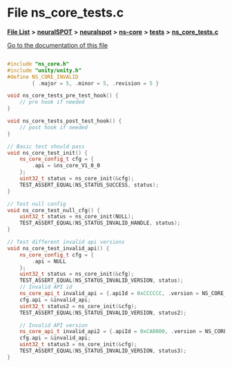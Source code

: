 

# File ns\_core\_tests.c

[**File List**](files.md) **>** [**neuralSPOT**](dir_75594cce7c7773aa3cb253214bf56510.md) **>** [**neuralspot**](dir_b737d82f35ec218ac5a7ef4105db9c0e.md) **>** [**ns-core**](dir_7a01d249276e526cbac17daf32597066.md) **>** [**tests**](dir_ae8b3b42ecd578532e898a7057869875.md) **>** [**ns\_core\_tests.c**](ns__core__tests_8c.md)

[Go to the documentation of this file](ns__core__tests_8c.md)

```C++

#include "ns_core.h"
#include "unity/unity.h"
#define NS_CORE_INVALID                                                                         \
        { .major = 5, .minor = 5, .revision = 5 }

void ns_core_tests_pre_test_hook() {
    // pre hook if needed
}

void ns_core_tests_post_test_hook() {
    // post hook if needed
}

// Basic test should pass
void ns_core_test_init() {
    ns_core_config_t cfg = {
        .api = &ns_core_V1_0_0
    };
    uint32_t status = ns_core_init(&cfg);
    TEST_ASSERT_EQUAL(NS_STATUS_SUCCESS, status);
}

// Test null config
void ns_core_test_null_cfg() {
    uint32_t status = ns_core_init(NULL);
    TEST_ASSERT_EQUAL(NS_STATUS_INVALID_HANDLE, status);
}

// Test different invalid api versions
void ns_core_test_invalid_api() {
    ns_core_config_t cfg = {
        .api = NULL
    };
    uint32_t status = ns_core_init(&cfg);
    TEST_ASSERT_EQUAL(NS_STATUS_INVALID_VERSION, status);
    // Invalid API id
    ns_core_api_t invalid_api = {.apiId = 0xCCCCCC, .version = NS_CORE_V0_0_1};
    cfg.api = &invalid_api;
    uint32_t status2 = ns_core_init(&cfg);
    TEST_ASSERT_EQUAL(NS_STATUS_INVALID_VERSION, status2);

    // Invalid API version
    ns_core_api_t invalid_api2 = {.apiId = 0xCA0000, .version = NS_CORE_INVALID};
    cfg.api = &invalid_api;
    uint32_t status3 = ns_core_init(&cfg);
    TEST_ASSERT_EQUAL(NS_STATUS_INVALID_VERSION, status3);
}

```

